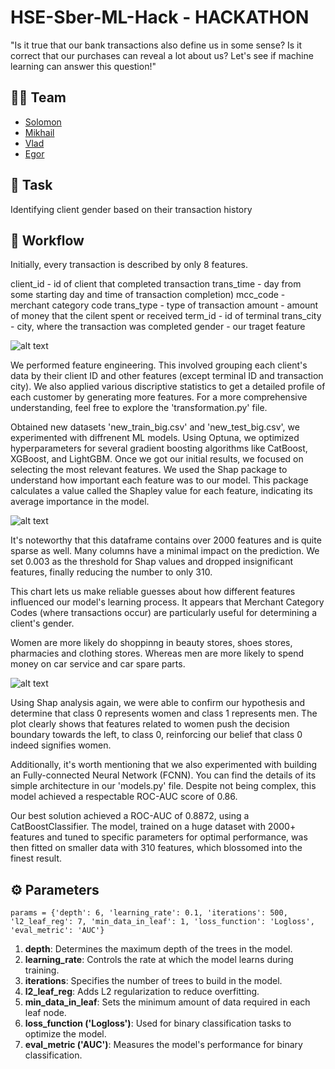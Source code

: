 # HSE-Sber-ML-Hack - HACKATHON

"Is it true that our bank transactions also define us in some sense? Is it correct that our purchases can reveal a lot about us? Let's see if machine learning can answer this question!"

## 🦸‍♂️ Team
- [Solomon](https://github.com/veidlink)
- [Mikhail](https://github.com/Tehnorobot)
- [Vlad](https://github.com/veidlink/HSE-Sber-ML-Hack)
- [Egor](https://github.com/REDISKA3000)

## 🎯 Task
Identifying client gender based on their transaction history 

## 📝 Workflow
Initially, every transaction is described by only 8 features.

client_id - id of client that completed transaction
trans_time - day from some starting day and time of transaction completion)
mcc_code - merchant category code
trans_type - type of transaction
amount - amount of money that the cilent spent or received
term_id - id of terminal
trans_city - city, where the transaction was completed
gender - our traget feature

![alt text]()

We performed feature engineering. This involved grouping each client's data by their client ID and other features (except terminal ID and transaction city). We also applied various discriptive statistics to get a detailed profile of each customer by generating more features. For a more comprehensive understanding, feel free to explore the 'transformation.py' file.

Obtained new datasets 'new_train_big.csv' and 'new_test_big.csv', we experimented with diffrenent ML models. Using Optuna, we optimized hyperparameters for several gradient boosting algorithms like CatBoost, XGBoost, and LightGBM. Once we got our initial results, we focused on selecting the most relevant features. We used the Shap package to understand how important each feature was to our model. This package calculates a value called the Shapley value for each feature, indicating its average importance in the model.

![alt text]()


It's noteworthy that this dataframe contains over 2000 features and is quite sparse as well. Many columns have a minimal impact on the prediction. We set 0.003 as the threshold for Shap values and dropped insignificant features, finally reducing the number to only 310.

This chart lets us make reliable guesses about how different features influenced our model's learning process. It appears that Merchant Category Codes (where transactions occur) are particularly useful for determining a client's gender.

Women are more likely do shoppinng in beauty stores, shoes stores, pharmacies and clothing stores. Whereas men are more likely to spend money on car service and car spare parts.

![alt text]()

Using Shap analysis again, we were able to confirm our hypothesis and determine that class 0 represents women and class 1 represents men. The plot clearly shows that features related to women push the decision boundary towards the left, to class 0, reinforcing our belief that class 0 indeed signifies women.

Additionally, it's worth mentioning that we also experimented with building an Fully-connected Neural Network (FCNN). You can find the details of its simple architecture in our 'models.py' file. Despite not being complex, this model achieved a respectable ROC-AUC score of 0.86.

Our best solution achieved a ROC-AUC of 0.8872, using a CatBoostClassifier. The model, trained on a huge dataset with 2000+ features and tuned to specific parameters for optimal performance, was then fitted on smaller data with 310 features, which blossomed into the finest result.

## ⚙️ Parameters 
```params = {'depth': 6, 'learning_rate': 0.1, 'iterations': 500, 'l2_leaf_reg': 7, 'min_data_in_leaf': 1, 'loss_function': 'Logloss', 'eval_metric': 'AUC'}```

1. **depth**: Determines the maximum depth of the trees in the model.
2. **learning_rate**: Controls the rate at which the model learns during training.
3. **iterations**: Specifies the number of trees to build in the model.
4. **l2_leaf_reg**: Adds L2 regularization to reduce overfitting.
5. **min_data_in_leaf**: Sets the minimum amount of data required in each leaf node.
6. **loss_function ('Logloss')**: Used for binary classification tasks to optimize the model.
7. **eval_metric ('AUC')**: Measures the model's performance for binary classification.

